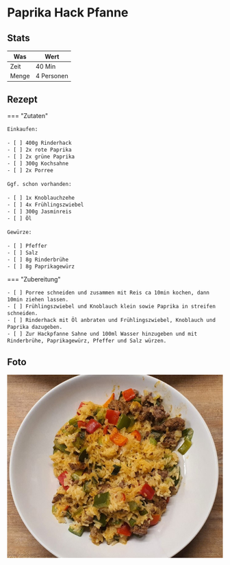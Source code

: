 # Paprika Hack Pfanne

## Stats

| Was   | Wert        |
|-------|-------------|
| Zeit  | 40 Min      |
| Menge | 4 Personen |

## Rezept

=== "Zutaten"

    Einkaufen:
    
    - [ ] 400g Rinderhack
    - [ ] 2x rote Paprika
    - [ ] 2x grüne Paprika
    - [ ] 300g Kochsahne
    - [ ] 2x Porree

    Ggf. schon vorhanden:

    - [ ] 1x Knoblauchzehe
    - [ ] 4x Frühlingszwiebel
    - [ ] 300g Jasminreis
    - [ ] Öl

    Gewürze:

    - [ ] Pfeffer
    - [ ] Salz
    - [ ] 8g Rinderbrühe
    - [ ] 8g Paprikagewürz

=== "Zubereitung"

    - [ ] Porree schneiden und zusammen mit Reis ca 10min kochen, dann 10min ziehen lassen.
    - [ ] Frühlingszwiebel und Knoblauch klein sowie Paprika in streifen schneiden.
    - [ ] Rinderhack mit Öl anbraten und Frühlingszwiebel, Knoblauch und Paprika dazugeben.
    - [ ] Zur Hackpfanne Sahne und 100ml Wasser hinzugeben und mit Rinderbrühe, Paprikagewürz, Pfeffer und Salz würzen.

## Foto

![paprika-hack-pfanne](_paprika-hack-pfanne.jpg)
